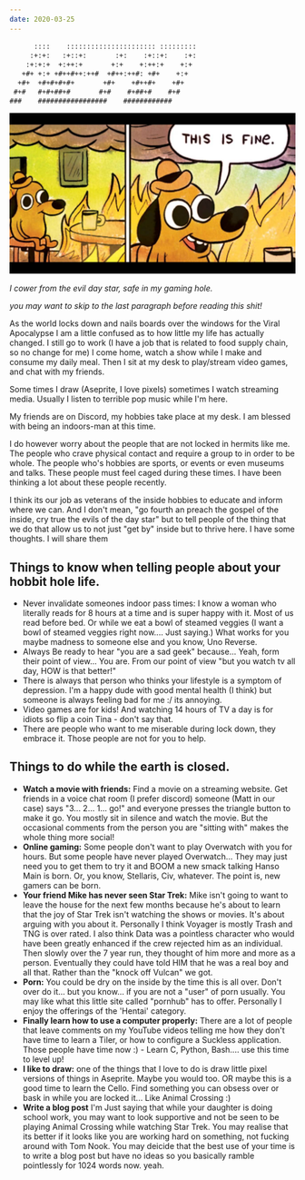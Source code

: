 ```yaml
---
date: 2020-03-25
---
```


	      ::::    :::::::::::::::::::::: :::::::::
	     :+:+:   :+::+:       :+:    :+::+:    :+:
	    :+:+:+  +:++:+       +:+    +:++:+    +:+
	   +#+ +:+ +#++#++:++#  +#++:++#: +#+    +:+
	  +#+  +#+#+#+#+       +#+    +#++#+    +#+
	 #+#   #+#+##+#       #+#    #+##+#    #+#
	###    #################    ############

![](../images/itsfine.jpg)

*I cower from the evil day star, safe in my gaming hole.*

*you may want to skip to the last paragraph before reading this shit!*

As the world locks down and nails boards over the windows for the Viral Apocalypse I am a little confused as to how little my life has actually changed. I still go to work (I have a job that is related to food supply chain, so no change for me) I come home, watch a show while I make and consume my daily meal. Then I sit at my desk to play/stream video games, and chat with my friends.

Some times I draw (Aseprite, I love pixels) sometimes I watch streaming media. Usually I listen to terrible pop music while I'm here.

My friends are on Discord, my hobbies take place at my desk. I am blessed with being an indoors-man at this time.

I do however worry about the people that are not locked in hermits like me. The people who crave physical contact and require a group to in order to be whole. The people who's hobbies are sports, or events or even museums and talks. These people must feel caged during these times. I have been thinking a lot about these people recently.

I think its our job as veterans of the inside hobbies to educate and inform where we can. And I don't mean, "go fourth an preach the gospel of the inside, cry true the evils of the day star" but to tell people of the thing that we do that allow us to not just "get by" inside but to thrive here. I have some thoughts. I will share them

## Things to know when telling people about your hobbit hole life.

* Never invalidate someones indoor pass times: I know a woman who literally reads for 8 hours at a time and is super happy with it. Most of us read before bed. Or while we eat a bowl of steamed veggies (I want a bowl of steamed veggies right now.... Just saying.) What works for you maybe madness to someone else and you know, Uno Reverse.
* Always Be ready to hear "you are a sad geek" because... Yeah, form their point of view... You are. From our point of view "but you watch tv all day, HOW is that better!"
* There is always that person who thinks your lifestyle is a symptom of depression. I'm a happy dude with good mental health (I think) but someone is always feeling bad for me :/ its annoying.
* Video games are for kids! And watching 14 hours of TV a day is for idiots so flip a coin Tina - don't say that.
* There are people who want to me miserable during lock down, they embrace it. Those people are not for you to help.

## Things to do while the earth is closed.

* **Watch a movie with friends:** Find a movie on a streaming website. Get friends in a voice chat room (I prefer discord) someone (Matt in our case) says "3... 2... 1... go!" and everyone presses the triangle button to make it go. You mostly sit in silence and watch the movie. But the occasional comments from the person you are "sitting with" makes the whole thing more social!
* **Online gaming:** Some people don't want to play Overwatch with you for hours. But some people have never played Overwatch... They may just need you to get them to try it and BOOM a new smack talking Hanso Main is born. Or, you know, Stellaris, Civ, whatever. The point is, new gamers can be born.
* **Your friend Mike has never seen Star Trek:** Mike isn't going to want to leave the house for the next few months because he's about to learn that the joy of Star Trek isn't watching the shows or movies. It's about arguing with you about it. Personally I think Voyager is mostly Trash and TNG is over rated. I also think Data was a pointless character who would have been greatly enhanced if the crew rejected him as an individual. Then slowly over the 7 year run, they thought of him more and more as a person. Eventually they could have told HIM that he was a real boy and all that. Rather than the "knock off Vulcan" we got.
* **Porn:** You could be dry on the inside by the time this is all over. Don't over do it... but you know... if you are not a "user" of porn usually. You may like what this little site called "pornhub" has to offer. Personally I enjoy the offerings of the 'Hentai' category.
* **Finally learn how to use a computer properly:** There are a lot of people that leave comments on my YouTube videos telling me how they don't have time to learn a Tiler, or how to configure a Suckless application. Those people have time now :) - Learn C, Python, Bash.... use this time to level up!
* **I like to draw:** one of the things that I love to do is draw little pixel versions of things in Aseprite. Maybe you would too. OR maybe this is a good time to learn the Cello. Find something you can obsess over or bask in while you are locked it... Like Animal Crossing :)
* **Write a blog post** I'm Just saying that while your daughter is doing school work, you may want to look supportive and not be seen to be playing Animal Crossing while watching Star Trek. You may realise that its better if it looks like you are working hard on something, not fucking around with Tom Nook. You may deicide that the best use of your time is to write a blog post but have no ideas so you basically ramble pointlessly for 1024 words now. yeah.

